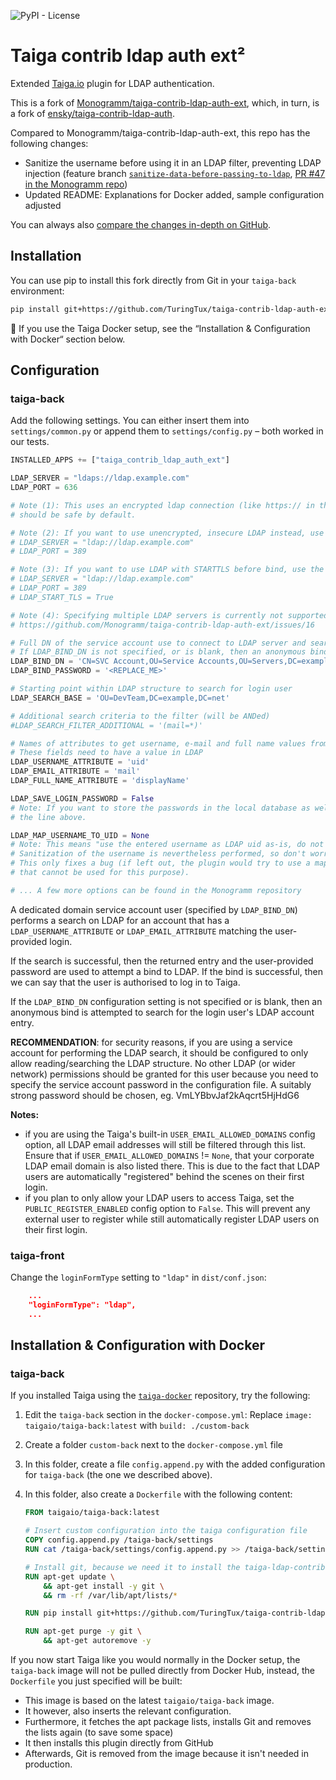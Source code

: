 ![PyPI - License](https://img.shields.io/pypi/l/taiga-contrib-ldap-auth-ext.svg?style=flat-square)

# Taiga contrib ldap auth ext²

Extended [Taiga.io](https://taiga.io/) plugin for LDAP authentication.

This is a fork of [Monogramm/taiga-contrib-ldap-auth-ext](https://github.com/Monogramm/taiga-contrib-ldap-auth-ext), which, in turn, is a fork of [ensky/taiga-contrib-ldap-auth](https://github.com/ensky/taiga-contrib-ldap-auth).

Compared to Monogramm/taiga-contrib-ldap-auth-ext, this repo has the following changes:

* Sanitize the username before using it in an LDAP filter, preventing LDAP injection (feature branch [`sanitize-data-before-passing-to-ldap`](https://github.com/TuringTux/taiga-contrib-ldap-auth-ext/tree/sanitize-data-before-passing-to-ldap), [PR #47 in the Monogramm repo](https://github.com/Monogramm/taiga-contrib-ldap-auth-ext/pull/47))
* Updated README: Explanations for Docker added, sample configuration adjusted

You can always also [compare the changes in-depth on GitHub](https://github.com/Monogramm/taiga-contrib-ldap-auth-ext/compare/master...TuringTux:taiga-contrib-ldap-auth-ext:master).

## Installation

You can use pip to install this fork directly from Git in your `taiga-back` environment:

```bash
pip install git+https://github.com/TuringTux/taiga-contrib-ldap-auth-ext.git
```

🐋 If you use the Taiga Docker setup, see the “Installation & Configuration with Docker“ section below.

## Configuration

### taiga-back

Add the following settings. You can either insert them into `settings/common.py` or append them to `settings/config.py` – both worked in our tests.

```python
INSTALLED_APPS += ["taiga_contrib_ldap_auth_ext"]

LDAP_SERVER = "ldaps://ldap.example.com"
LDAP_PORT = 636

# Note (1): This uses an encrypted ldap connection (like https:// in the browser) and
# should be safe by default.

# Note (2): If you want to use unencrypted, insecure LDAP instead, use the following:
# LDAP_SERVER = "ldap://ldap.example.com"
# LDAP_PORT = 389

# Note (3): If you want to use LDAP with STARTTLS before bind, use the following:
# LDAP_SERVER = "ldap://ldap.example.com"
# LDAP_PORT = 389
# LDAP_START_TLS = True

# Note (4): Specifying multiple LDAP servers is currently not supported, see
# https://github.com/Monogramm/taiga-contrib-ldap-auth-ext/issues/16

# Full DN of the service account use to connect to LDAP server and search for login user's account entry
# If LDAP_BIND_DN is not specified, or is blank, then an anonymous bind is attempated
LDAP_BIND_DN = 'CN=SVC Account,OU=Service Accounts,OU=Servers,DC=example,DC=com'
LDAP_BIND_PASSWORD = '<REPLACE_ME>'

# Starting point within LDAP structure to search for login user
LDAP_SEARCH_BASE = 'OU=DevTeam,DC=example,DC=net'

# Additional search criteria to the filter (will be ANDed)
#LDAP_SEARCH_FILTER_ADDITIONAL = '(mail=*)'

# Names of attributes to get username, e-mail and full name values from
# These fields need to have a value in LDAP 
LDAP_USERNAME_ATTRIBUTE = 'uid'
LDAP_EMAIL_ATTRIBUTE = 'mail'
LDAP_FULL_NAME_ATTRIBUTE = 'displayName'

LDAP_SAVE_LOGIN_PASSWORD = False
# Note: If you want to store the passwords in the local database as well, remove
# the line above.

LDAP_MAP_USERNAME_TO_UID = None
# Note: This means "use the entered username as LDAP uid as-is, do not use any mapping"
# Sanitization of the username is nevertheless performed, so don't worry.
# This only fixes a bug (if left out, the plugin would try to use a mapping function
# that cannot be used for this purpose).

# ... A few more options can be found in the Monogramm repository
```

A dedicated domain service account user (specified by `LDAP_BIND_DN`)
performs a search on LDAP for an account that has a
`LDAP_USERNAME_ATTRIBUTE` or `LDAP_EMAIL_ATTRIBUTE` matching the
user-provided login.

If the search is successful, then the returned entry and the
user-provided password are used to attempt a bind to LDAP. If the bind is
successful, then we can say that the user is authorised to log in to
Taiga.

If the `LDAP_BIND_DN` configuration setting is not specified or is
blank, then an anonymous bind is attempted to search for the login
user's LDAP account entry.

**RECOMMENDATION**: for security reasons, if you are using a service
account for performing the LDAP search, it should be configured to only
allow reading/searching the LDAP structure. No other LDAP (or wider
network) permissions should be granted for this user because you need
to specify the service account password in the configuration file. A
suitably strong password should be chosen, eg. VmLYBbvJaf2kAqcrt5HjHdG6


**Notes:**
* if you are using the Taiga's built-in `USER_EMAIL_ALLOWED_DOMAINS` config option, all LDAP email addresses will still be filtered through this list. Ensure that if `USER_EMAIL_ALLOWED_DOMAINS` != `None`, that your corporate LDAP email domain is also listed there. This is due to the fact that LDAP users are automatically "registered" behind the scenes on their first login.
* if you plan to only allow your LDAP users to access Taiga, set the `PUBLIC_REGISTER_ENABLED` config option to `False`. This will prevent any external user to register while still automatically register LDAP users on their first login.

### taiga-front

Change the `loginFormType` setting to `"ldap"` in `dist/conf.json`:

```json
    ...
    "loginFormType": "ldap",
    ...
```

## Installation & Configuration with Docker

### taiga-back

If you installed Taiga using the [`taiga-docker`](https://github.com/kaleidos-ventures/taiga-docker) repository, try the following:

1. Edit the `taiga-back` section in the `docker-compose.yml`: Replace `image: taigaio/taiga-back:latest` with `build: ./custom-back`
2. Create a folder `custom-back` next to the `docker-compose.yml` file
3. In this folder, create a file `config.append.py` with the added configuration for `taiga-back` (the one we described above).
4. In this folder, also create a `Dockerfile` with the following content:

    ```Dockerfile
    FROM taigaio/taiga-back:latest

    # Insert custom configuration into the taiga configuration file
    COPY config.append.py /taiga-back/settings
    RUN cat /taiga-back/settings/config.append.py >> /taiga-back/settings/config.py && rm /taiga-back/settings/config.append.py
 
    # Install git, because we need it to install the taiga-ldap-contrib-auth-ext package
    RUN apt-get update \
        && apt-get install -y git \
        && rm -rf /var/lib/apt/lists/*

    RUN pip install git+https://github.com/TuringTux/taiga-contrib-ldap-auth-ext-2.git

    RUN apt-get purge -y git \
        && apt-get autoremove -y
    ```

If you now start Taiga like you would normally in the Docker setup, the `taiga-back` image will not be pulled directly from Docker Hub, instead, the `Dockerfile` you just specified will be built:

- This image is based on the latest `taigaio/taiga-back` image.
- It however, also inserts the relevant configuration.
- Furthermore, it fetches the apt package lists, installs Git and removes the lists again (to save some space)
- It then installs this plugin directly from GitHub
- Afterwards, Git is removed from the image because it isn't needed in production.

